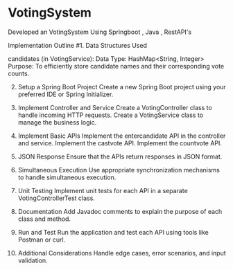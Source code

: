 # VotingSystem
Developed an VotingSystem Using Springboot , Java , RestAPI's

Implementation Outline
#1. Data Structures Used

candidates (in VotingService):
Data Type: HashMap<String, Integer>
Purpose: To efficiently store candidate names and their corresponding vote counts.

2. Setup a Spring Boot Project
Create a new Spring Boot project using your preferred IDE or Spring Initializer.

3. Implement Controller and Service
Create a VotingController class to handle incoming HTTP requests.
Create a VotingService class to manage the business logic.

4. Implement Basic APIs
Implement the entercandidate API in the controller and service.
Implement the castvote API.
Implement the countvote API.

5. JSON Response
Ensure that the APIs return responses in JSON format.

6. Simultaneous Execution
Use appropriate synchronization mechanisms to handle simultaneous execution.

7. Unit Testing
Implement unit tests for each API in a separate VotingControllerTest class.

8. Documentation
Add Javadoc comments to explain the purpose of each class and method.

9. Run and Test
Run the application and test each API using tools like Postman or curl.

11. Additional Considerations
Handle edge cases, error scenarios, and input validation.
